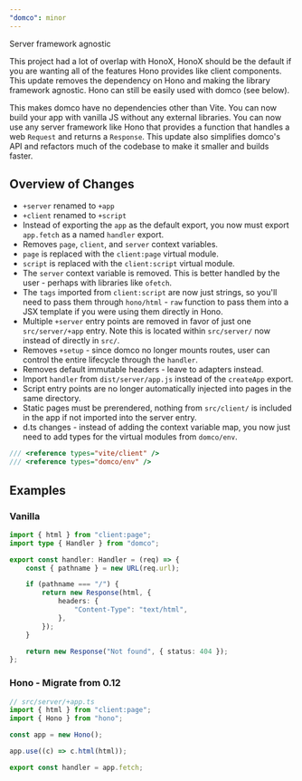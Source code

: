 ```yaml
---
"domco": minor
---
```


Server framework agnostic

This project had a lot of overlap with HonoX, HonoX should be the default if you are wanting all of the features Hono provides like client components. This update removes the dependency on Hono and making the library framework agnostic. Hono can still be easily used with domco (see below).

This makes domco have no dependencies other than Vite. You can now build your app with vanilla JS without any external libraries. You can now use any server framework like Hono that provides a function that handles a web `Request` and returns a `Response`. This update also simplifies domco's API and refactors much of the codebase to make it smaller and builds faster.

## Overview of Changes

- `+server` renamed to `+app`
- `+client` renamed to `+script`
- Instead of exporting the `app` as the default export, you now must export `app.fetch` as a named `handler` export.
- Removes `page`, `client`, and `server` context variables.
- `page` is replaced with the `client:page` virtual module.
- `script` is replaced with the `client:script` virtual module.
- The `server` context variable is removed. This is better handled by the user - perhaps with libraries like `ofetch`.
- The `tags` imported from `client:script` are now just strings, so you'll need to pass them through `hono/html` - `raw` function to pass them into a JSX template if you were using them directly in Hono.
- Multiple `+server` entry points are removed in favor of just one `src/server/+app` entry. Note this is located within `src/server/` now instead of directly in `src/`.
- Removes `+setup` - since domco no longer mounts routes, user can control the entire lifecycle through the `handler`.
- Removes default immutable headers - leave to adapters instead.
- Import `handler` from `dist/server/app.js` instead of the `createApp` export.
- Script entry points are no longer automatically injected into pages in the same directory.
- Static pages must be prerendered, nothing from `src/client/` is included in the app if not imported into the server entry.
- d.ts changes - instead of adding the context variable map, you now just need to add types for the virtual modules from `domco/env`.

```ts
/// <reference types="vite/client" />
/// <reference types="domco/env" />
```

## Examples

### Vanilla

```ts
import { html } from "client:page";
import type { Handler } from "domco";

export const handler: Handler = (req) => {
	const { pathname } = new URL(req.url);

	if (pathname === "/") {
		return new Response(html, {
			headers: {
				"Content-Type": "text/html",
			},
		});
	}

	return new Response("Not found", { status: 404 });
};
```

### Hono - Migrate from 0.12

```ts
// src/server/+app.ts
import { html } from "client:page";
import { Hono } from "hono";

const app = new Hono();

app.use((c) => c.html(html));

export const handler = app.fetch;
```


